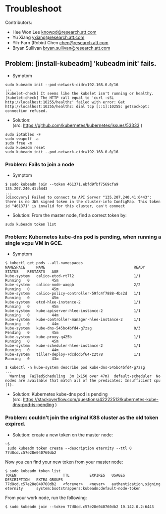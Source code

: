 Troubleshoot
============
Contributors:   
  - Hee Won Lee <knowpd@research.att.com>  
  - Yu Xiang <yxiang@research.att.com>   
  - Yih-Farn (Robin) Chen <chen@research.att.com>   
  - Bryan Sullivan <bryan.sullivan@research.att.com>  

## Problem: [install-kubeadm] 'kubeadm init' fails.
- Symptom
```
sudo kubeadm init --pod-network-cidr=192.168.0.0/16
...
[kubelet-check] It seems like the kubelet isn't running or healthy.
[kubelet-check] The HTTP call equal to 'curl -sSL http://localhost:10255/healthz' failed with error: Get http://localhost:10255/healthz: dial tcp [::1]:10255: getsockopt: connection refused.
```

- Solution:   
(src: https://github.com/kubernetes/kubernetes/issues/53333 )

```
sudo iptables -F
sudo swapoff -a
sudo free -m
sudo kubeadm reset
sudo kubeadm init --pod-network-cidr=192.168.0.0/16
```

### Problem: Fails to join a node
- Symptom
```
$ sudo kubeadm join --token 461371.ebfd9fbf7569cfa9 135.207.240.41:6443
...
[discovery] Failed to connect to API Server "135.207.240.41:6443": there is no JWS signed token in the cluster-info ConfigMap. This token id "461371" is invalid for this cluster, can't connect
```

- Solution: From the master node, find a correct token by:
```
sudo kubeadm token list
```

### Problem: Kubernetes kube-dns pod is pending, when running a single vcpu VM in GCE.
- Symptom
```
$ kubectl get pods --all-namespaces
NAMESPACE     NAME                                        READY     STATUS    RESTARTS   AGE
kube-system   calico-etcd-rt7l2                           1/1       Running   0          45m
kube-system   calico-node-wxqqb                           2/2       Running   0          45m
kube-system   calico-policy-controller-59fc4f7888-4bs2d   1/1       Running   0          45m
kube-system   etcd-hlee-instance-2                        1/1       Running   0          45m
kube-system   kube-apiserver-hlee-instance-2              1/1       Running   0          44m
kube-system   kube-controller-manager-hlee-instance-2     1/1       Running   0          44m
kube-system   kube-dns-545bc4bfd4-g7zsg                   0/3       Pending   0          45m
kube-system   kube-proxy-q425b                            1/1       Running   0          45m
kube-system   kube-scheduler-hlee-instance-2              1/1       Running   0          44m
kube-system   tiller-deploy-7dcdcd5f64-z2t78              1/1       Running   0          43m

$ kubectl -n kube-system describe pod kube-dns-545bc4bfd4-g7zsg
...
  Warning  FailedScheduling  3m (x150 over 47m)  default-scheduler  No nodes are available that match all of the predicates: Insufficient cpu (1).

```

- Solution: Kubernetes kube-dns pod is pending  
(src: https://stackoverflow.com/questions/42222513/kubernetes-kube-dns-pod-is-pending )

### Problem: couldn’t join the original K8S cluster as the old token expired.  
- Solution: create a new token on the master node:
```
~$
 sudo kubeadm token create --description eternity --ttl 0
77d8cd.c57e28e040760db2
```
Now you can find your new token from your master node:
```
$ sudo kubeadm token list
TOKEN                     TTL         EXPIRES   USAGES                   DESCRIPTION   EXTRA GROUPS
77d8cd.c57e28e040760db2   <forever>   <never>   authentication,signing   eternity      system:bootstrappers:kubeadm:default-node-token
```
From your work node, run the following:
```
$ sudo kubeadm join --token 77d8cd.c57e28e040760db2 10.142.0.2:6443
```
